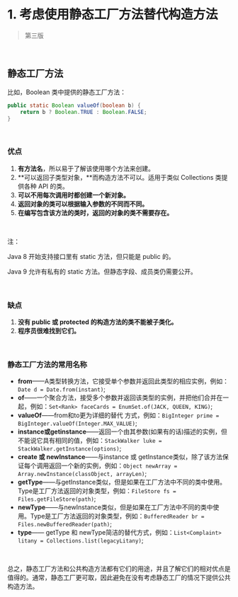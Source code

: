 # 1. 考虑使用静态工厂方法替代构造方法

> 第三版

​    

## 静态工厂方法

比如，Boolean 类中提供的静态工厂方法：

```java
public static Boolean valueOf(boolean b) {
	return b ? Boolean.TRUE : Boolean.FALSE;
}
```

​    

### 优点

1. **有方法名**，所以易于了解该使用哪个方法来创建。
2. **可以返回子类型对象，**而构造方法不可以。适用于类似 Collections 类提供各种 API 的类。
3. **可以不用每次调用时都创建一个新对象。**
4. **返回对象的类可以根据输入参数的不同而不同。**
5. **在编写包含该方法的类时，返回的对象的类不需要存在。**

​    

注：

Java 8 开始支持接口里有 static 方法，但只能是 public 的。

Java 9 允许有私有的 static 方法。但静态字段、成员类仍需要公开。

​    

### 缺点

1. **没有 public 或 protected 的构造方法的类不能被子类化。**
2. **程序员很难找到它们。**

​    

### 静态工厂方法的常用名称

- **from**——A类型转换方法，它接受单个参数并返回此类型的相应实例，例如：`Date d = Date.from(instant)`;
- **of**——一个聚合方法，接受多个参数并返回该类型的实例，并把他们合并在一起，例如：`Set<Rank> faceCards = EnumSet.of(JACK, QUEEN, KING)`;
- **valueOf**——from和to更为详细的替代 方式，例如：`BigInteger prime = BigInteger.valueOf(Integer.MAX_VALUE)`;
- **instance或getinstance**——返回一个由其参数(如果有的话)描述的实例，但不能说它具有相同的值，例如：`StackWalker luke = StackWalker.getInstance(options)`;
- **create 或 newInstance**——与instance 或 getInstance类似，除了该方法保证每个调用返回一个新的实例，例如：`Object newArray = Array.newInstance(classObject, arrayLen)`;
- **getType**——与getInstance类似，但是如果在工厂方法中不同的类中使用。Type是工厂方法返回的对象类型，例如：`FileStore fs = Files.getFileStore(path)`;
- **newType**——与newInstance类似，但是如果在工厂方法中不同的类中使用。Type是工厂方法返回的对象类型，例如：`BufferedReader br = Files.newBufferedReader(path)`;
- **type**—— getType 和 newType简洁的替代方式，例如：`List<Complaint> litany = Collections.list(legacyLitany)`;

​    

总之，静态工厂方法和公共构造方法都有它们的用途，并且了解它们的相对优点是值得的。通常，静态工厂更可取，因此避免在没有考虑静态工厂的情况下提供公共构造方法。